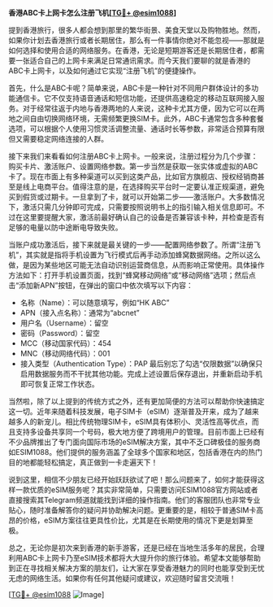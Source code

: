 **香港ABC卡上网卡怎么注册飞机[[TG💪+ @esim1088](https://t.me/s/esim1088)]**

提到香港旅行，很多人都会想到那里的繁华街景、美食天堂以及购物胜地。然而，如果你计划去香港旅行或者长期居住，那么有一件事情你绝对不能忽视——那就是如何选择和使用合适的网络服务。在香港，无论是短期游客还是长期居住者，都需要一张适合自己的上网卡来满足日常通讯需求。而今天我们要聊的就是香港的ABC卡上网卡，以及如何通过它实现“注册飞机”的便捷操作。

首先，什么是ABC卡呢？简单来说，ABC卡是一种针对不同用户群体设计的多功能通信卡。它不仅支持语音通话和短信功能，还提供高速稳定的移动互联网接入服务。对于经常往返于内地与香港两地的人来说，这种卡尤其方便，因为它可以在两地之间自由切换网络环境，无需频繁更换SIM卡。此外，ABC卡通常包含多种套餐选项，可以根据个人使用习惯灵活调整流量、通话时长等参数，非常适合预算有限但又需要稳定网络连接的人群。

接下来我们来看看如何注册ABC卡上网卡。一般来说，注册过程分为几个步骤：购买卡片、激活账户、设置网络参数。第一步当然是获取一张实体或虚拟的ABC卡了。现在市面上有多种渠道可以买到这类产品，比如官方旗舰店、授权经销商甚至是线上电商平台。值得注意的是，在选择购买平台时一定要认准正规渠道，避免买到假货或过期卡。一旦拿到了卡，就可以开始第二步——激活账户。大多数情况下，激活只需几分钟即可完成，只需要按照说明书上的指引输入相关信息即可。不过在这里要提醒大家，激活前最好确认自己的设备是否兼容该卡种，并检查是否有足够的电量以防中途断电导致失败。

当账户成功激活后，接下来就是最关键的一步——配置网络参数了。所谓“注册飞机”，其实就是指将手机设置为飞行模式后再手动添加蜂窝数据网络。之所以这么做，是因为某些地区可能无法自动识别运营商信息，从而影响正常使用。具体操作方法如下：打开手机设置页面，找到“蜂窝移动网络”或“移动网络”选项；然后点击“添加新APN”按钮，在弹出的窗口中依次填写以下内容：
- 名称（Name）：可以随意填写，例如“HK ABC”
- APN（接入点名称）：通常为“abcnet”
- 用户名（Username）：留空
- 密码（Password）：留空
- MCC（移动国家代码）：454
- MNC（移动网络代码）：001
- 接入类型（Authentication Type）：PAP
最后别忘了勾选“仅限数据”以确保只启用数据服务而不干扰其他功能。完成上述设置后保存退出，并重新启动手机即可恢复正常工作状态。

当然啦，除了以上提到的传统方式之外，还有更加简便的方法可以帮助你快速搞定这一切。近年来随着科技发展，电子SIM卡（eSIM）逐渐普及开来，成为了越来越多人的新宠儿。相比传统物理SIM卡，eSIM具有体积小、灵活性高等优点，而且支持多设备共享同一个号码，极大地方便了跨境用户的管理。目前市面上已经有不少品牌推出了专门面向国际市场的eSIM解决方案，其中不乏口碑极佳的服务商如ESIM1088。他们提供的服务涵盖了全球多个国家和地区，包括香港在内的热门目的地都能轻松搞定，真正做到一卡走遍天下！

说到这里，相信不少朋友已经开始跃跃欲试了吧！那么问题来了，如何才能获得这样一款优质的eSIM服务呢？其实非常简单，只需要访问ESIM1088官方网站或者直接搜索其Telegram频道就能找到详细的操作指南。他们的客服团队也非常专业贴心，随时准备解答你的疑问并协助解决问题。更重要的是，相较于普通SIM卡高昂的价格，eSIM方案往往更具性价比，尤其是在长期使用的情况下更是划算至极。

总之，无论你是初次来到香港的新手游客，还是已经在当地生活多年的居民，合理利用ABC卡上网卡乃至eSIM技术都将大大提升你的旅行体验。希望本文能够帮助到正在寻找相关解决方案的朋友们，让大家在享受香港魅力的同时也能享受到无忧无虑的网络生活。如果你有任何其他疑问或建议，欢迎随时留言交流哦！

[[TG💪+ @esim1088](https://t.me/s/esim1088) ![Image](https://i.postimg.cc/4NQfJmqS/Snipaste-2025-05-13-00-14-12.png)]